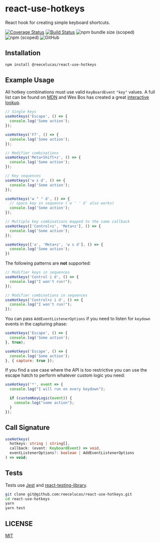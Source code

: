 # react-use-hotkeys

React hook for creating simple keyboard shortcuts.

[![Coverage Status](https://coveralls.io/repos/github/reecelucas/react-use-hotkeys/badge.svg?branch=master)](https://coveralls.io/github/reecelucas/react-use-hotkeys?branch=master)
[![Build Status](https://travis-ci.org/reecelucas/react-use-hotkeys.svg?branch=master)](https://travis-ci.org/reecelucas/react-use-hotkeys)
![npm bundle size (scoped)](https://img.shields.io/bundlephobia/minzip/@reecelucas/react-use-hotkeys.svg)
![npm (scoped)](https://img.shields.io/npm/v/@reecelucas/react-use-hotkeys.svg)
![GitHub](https://img.shields.io/github/license/reecelucas/react-use-hotkeys.svg)

## Installation

```Bash
npm install @reecelucas/react-use-hotkeys
```

## Example Usage

All hotkey combinations must use valid `KeyBoardEvent` `"key"` values. A full list can be found on [MDN](https://developer.mozilla.org/en-US/docs/Web/API/KeyboardEvent/key/Key_Values) and Wes Bos has created a great [interactive lookup](https://keycode.info/).

```jsx
// Single keys
useHotkeys('Escape', () => {
  console.log('Some action');
});

useHotkeys('F7', () => {
  console.log('Some action');
});

// Modifier combinations
useHotkeys('Meta+Shift+z', () => {
  console.log('Some action');
});

// Key sequences
useHotkeys('w s d', () => {
  console.log('Some action');
});

useHotkeys('w " " d', () => {
  // space key in sequence (`w ' ' d` also works)
  console.log('Some action');
});

// Multiple key combinations mapped to the same callback
useHotkeys(['Control+z', 'Meta+z'], () => {
  console.log('Some action');
});

useHotkeys(['a', 'Meta+z', 'w s d'], () => {
  console.log('Some action');
})
```

The following patterns are **not** supported:

```jsx
// Modifier keys in sequences
useHotkeys('Control i d', () => {
  console.log("I won't run!");
});

// Modifier combinations in sequences
useHotkeys('Control+z i d', () => {
  console.log("I won't run!");
});
```

You can pass `AddEventListenerOptions` if you need to listen for `keydown` events in the capturing phase:

```jsx
useHotkeys('Escape', () => {
  console.log('Some action');
}, true);

useHotkeys('Escape', () => {
  console.log('Some action');
}, { capture: true });
```

If you find a use case where the API is too restrictive you can use the escape hatch to perform whatever custom logic you need:

```jsx
useHotkeys('*', event => {
  console.log("I will run on every keydown");

  if (customKeyLogic(event)) {
    console.log("some action");
  }
});
```

## Call Signature

```ts
useHotkeys(
  hotkeys: string | string[],
  callback: (event: KeyboardEvent) => void,
  eventListenerOptions?: boolean | AddEventListenerOptions
) => void;
```

## Tests

Tests use [Jest](https://jestjs.io/) and [react-testing-library](https://github.com/kentcdodds/react-testing-library).

```Bash
git clone git@github.com:reecelucas/react-use-hotkeys.git
cd react-use-hotkeys
yarn
yarn test
```

## LICENSE

[MIT](./LICENSE)
